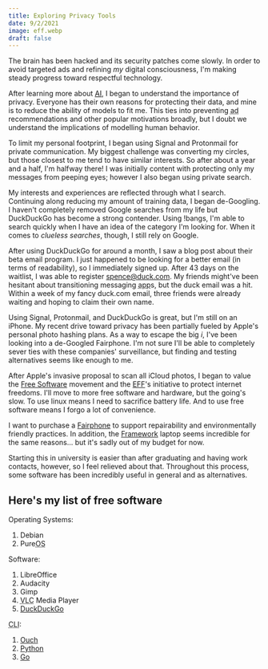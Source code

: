 ```yaml
---
title: Exploring Privacy Tools
date: 9/2/2021
image: eff.webp
draft: false
---
```


The brain has been hacked and its security patches come slowly. In order to avoid targeted ads and refining *my* digital consciousness, I'm making steady progress toward respectful technology.

After learning more about <abbr title="Artificial Intelligence">[AI](/#Neural%20Networks%20From%20Scratch)</abbr>, I began to understand the importance of privacy. Everyone has their own reasons for protecting their data, and mine is to reduce the ability of models to fit me. This ties into preventing <abbr title="Advertisement">ad</abbr> recommendations and other popular motivations broadly, but I doubt we understand the implications of modelling human behavior.

To limit my personal footprint, I began using Signal and Protonmail for private communication. My biggest challenge was converting my circles, but those closest to me tend to have similar interests. So after about a year and a half, I'm halfway there! I was initially content with protecting only my messages from peeping eyes; however I also began using private search.

My interests and experiences are reflected through what I search. Continuing along reducing my amount of training data, I began de-Googling. I haven't completely removed Google searches from my life but DuckDuckGo has become a strong contender. Using !bangs, I'm able to search quickly when I have an idea of the category I'm looking for. When it comes to _clueless searches_, though, I still rely on Google.

After using DuckDuckGo for around a month, I saw a blog post about their beta email program. I just happened to be looking for a better email (in terms of readability), so I immediately signed up. After 43 days on the waitlist, I was able to register spence@duck.com. My friends might've been hesitant about transitioning messaging <abbr title="Application">app</abbr>s, but the duck email was 
a hit. Within a week of my fancy duck.com email, three friends were already waiting and hoping to claim their own name.

Using Signal, Protonmail, and DuckDuckGo is great, but I'm still on an iPhone. My recent drive toward privacy has been partially fueled by Apple's personal photo hashing plans. As a way to escape the big _i_, I've been looking into a de-Googled Fairphone. I'm not sure I'll be able to completely sever ties with these companies' surveillance, but finding and testing alternatives seems like enough to me.

After Apple's invasive proposal to scan all iCloud photos, I began to value the [Free Software](https://www.fsf.org) movement and the [EFF](https://www.eff.org)'s initiative to protect internet freedoms. I'll move to more free software and hardware, but the going's slow. To use linux means I need to sacrifice battery life. And to use free software means I forgo a lot of convenience.

I want to purchase a [Fairphone](https://www.fairphone.com) to support repairability and environmentally friendly practices. In addition, the [Framework](https://frame.work) laptop seems incredible for the same reasons... but it's sadly out of my budget for now.

Starting this in university is easier than after graduating and having work contacts, however, so I feel relieved about that. Throughout this process, some software has been incredibly useful in general and as alternatives.

## Here's my list of free software

Operating Systems:
1. Debian
2. Pure<abbr title="Operating System">OS</abbr>

Software:
1. LibreOffice
2. Audacity
3. Gimp
4. <abbr title="VideoL(ocal)A(rea)N(etwork) Client">VLC</abbr> Media Player
5. [DuckDuckGo](https://spreadprivacy.com/duckduckgrowing)

<abbr title="Command Line Interface">CLI</abbr>:
1. [Ouch](https://github.com/ouch-org/ouch)
2. [Python](https://www.python.org)
3. [Go](https://go.dev)

